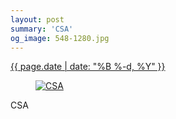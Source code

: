 ```yaml
---
layout: post
summary: 'CSA'
og_image: 548-1280.jpg
---
```


<p>
 <time>
  <a href="/548">
   {{ page.date | date: "%B %-d, %Y" }}
  </a>
 </time>
 <a href="/548">
  <figure data-taken="9/18/2016">
   <img alt="CSA" sizes="(min-width: 700px) 50vw, calc(100vw - 2rem)" src="{{ site.assets_url }}/548-640.jpg" srcset="{{ site.assets_url }}/548-320.jpg 320w, {{ site.assets_url }}/548-640.jpg 640w, {{ site.assets_url }}/548-960.jpg 960w, {{ site.assets_url }}/548-1280.jpg 1280w"/>
  </figure>
 </a>
 <span>
  CSA
 </span>
</p>
